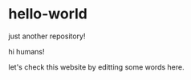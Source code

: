 # hello-world
just another repository!

hi humans!

let's check this website by editting some words here.

